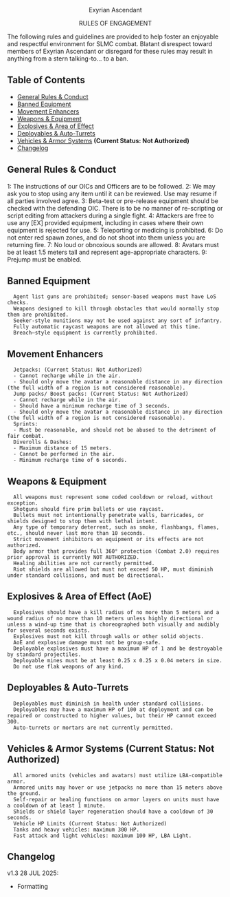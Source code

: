 <p align="center">Exyrian Ascendant</p>
<p align="center">RULES OF ENGAGEMENT</p>

The following rules and guidelines are provided to help foster an enjoyable and respectful environment for SLMC combat.
Blatant disrespect toward members of Exyrian Ascendant or disregard for these rules may result in anything from a stern talking-to… to a ban.

## Table of Contents
- [General Rules & Conduct](#general-rules-&-conduct)
- [Banned Equipment](#banned-equipment)
- [Movement Enhancers](#movement-enhancers)
- [Weapons & Equipment](#weapons-&-equipment)
- [Explosives & Area of Effect](#explosives-&-area-of-effect)
- [Deployables & Auto-Turrets](#deployables-&-auto-turrets)
- [Vehicles & Armor Systems](#vehicles-&-armor-systems) <b>(Current Status: Not Authorized)</b>
- [Changelog](#changelog)

## General Rules & Conduct
1: The instructions of our OICs and Officers are to be followed. 
2: We may ask you to stop using any item until it can be reviewed. Use may resume if all parties involved agree.
3: Beta-test or pre-release equipment should be checked with the defending OIC. There is to be no manner of re-scripting or script editing from attackers during a single fight.
4: Attackers are free to use any [EX] provided equipment, including in cases where their own equipment is rejected for use.
5: Teleporting or medicing is prohibited.
6: Do not enter red spawn zones, and do not shoot into them unless you are returning fire.
7: No loud or obnoxious sounds are allowed.
8: Avatars must be at least 1.5 meters tall and represent age-appropriate characters.
9: Prejump must be enabled.

## Banned Equipment
      Agent list guns are prohibited; sensor-based weapons must have LoS checks.
      Weapons designed to kill through obstacles that would normally stop them are prohibited.
      Seeker-style munitions may not be used against any sort of infantry.
      Fully automatic raycast weapons are not allowed at this time.
      Breach–style equipment is currently prohibited.

## Movement Enhancers
      Jetpacks: (Current Status: Not Authorized)
      - Cannot recharge while in the air.
      - Should only move the avatar a reasonable distance in any direction (the full width of a region is not considered reasonable).
      Jump packs/ Boost packs: (Current Status: Not Authorized)
      - Cannot recharge while in the air.
      - Should have a minimum recharge time of 3 seconds. 
      - Should only move the avatar a reasonable distance in any direction (the full width of a region is not considered reasonable).
      Sprints:
      - Must be reasonable, and should not be abused to the detriment of fair combat.
      Diverolls & Dashes:
      - Maximum distance of 15 meters.
      - Cannot be performed in the air.
      - Minimum recharge time of 6 seconds.

## Weapons & Equipment
      All weapons must represent some coded cooldown or reload, without exception.
      Shotguns should fire prim bullets or use raycast.
      Bullets must not intentionally penetrate walls, barricades, or shields designed to stop them with lethal intent.
      Any type of temporary deterrent, such as smoke, flashbangs, flames, etc., should never last more than 10 seconds.
      Strict movement inhibitors on equipment or its effects are not authorized.
      Body armor that provides full 360° protection (Combat 2.0) requires prior approval is currently NOT AUTHORIZED.
      Healing abilities are not currently permitted.
      Riot shields are allowed but must not exceed 50 HP, must diminish under standard collisions, and must be directional.

## Explosives & Area of Effect (AoE)
      Explosives should have a kill radius of no more than 5 meters and a wound radius of no more than 10 meters unless highly directional or unless a wind-up time that is choreographed both visually and audibly for several seconds exists.
      Explosives must not kill through walls or other solid objects.
      AoE and explosive damage must not be group-safe.
      Deployable explosives must have a maximum HP of 1 and be destroyable by standard projectiles.
      Deployable mines must be at least 0.25 x 0.25 x 0.04 meters in size.
      Do not use flak weapons of any kind.

## Deployables & Auto-Turrets
      Deployables must diminish in health under standard collisions.
      Deployables may have a maximum HP of 100 at deployment and can be repaired or constructed to higher values, but their HP cannot exceed 300.
      Auto-turrets or mortars are not currently permitted.

## Vehicles & Armor Systems (Current Status: Not Authorized)
      All armored units (vehicles and avatars) must utilize LBA-compatible armor.
      Armored units may hover or use jetpacks no more than 15 meters above the ground.
      Self-repair or healing functions on armor layers on units must have a cooldown of at least 1 minute.
      Shields or shield layer regeneration should have a cooldown of 30 seconds.
      Vehicle HP Limits (Current Status: Not Authorized)
      Tanks and heavy vehicles: maximum 300 HP.
      Fast attack and light vehicles: maximum 100 HP, LBA Light.




## Changelog
v1.3 28 JUL 2025:
- Formatting
